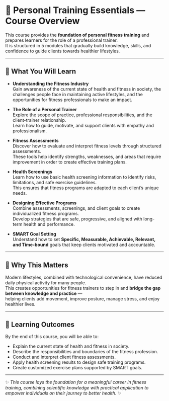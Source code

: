 # 📘 Personal Training Essentials — Course Overview

This course provides the **foundation of personal fitness training** and prepares learners for the role of a professional trainer.  
It is structured in 5 modules that gradually build knowledge, skills, and confidence to guide clients towards healthier lifestyles.

---

## 🌟 What You Will Learn

- **Understanding the Fitness Industry**  
  Gain awareness of the current state of health and fitness in society, the challenges people face in maintaining active lifestyles, and the opportunities for fitness professionals to make an impact.

- **The Role of a Personal Trainer**  
  Explore the scope of practice, professional responsibilities, and the client-trainer relationship.  
  Learn how to guide, motivate, and support clients with empathy and professionalism.

- **Fitness Assessments**  
  Discover how to evaluate and interpret fitness levels through structured assessments.  
  These tools help identify strengths, weaknesses, and areas that require improvement in order to create effective training plans.

- **Health Screenings**  
  Learn how to use basic health screening information to identify risks, limitations, and safe exercise guidelines.  
  This ensures that fitness programs are adapted to each client’s unique needs.

- **Designing Effective Programs**  
  Combine assessments, screenings, and client goals to create individualized fitness programs.  
  Develop strategies that are safe, progressive, and aligned with long-term health and performance.

- **SMART Goal Setting**  
  Understand how to set **Specific, Measurable, Achievable, Relevant, and Time-bound** goals that keep clients motivated and accountable.

---

## 🧭 Why This Matters
Modern lifestyles, combined with technological convenience, have reduced daily physical activity for many people.  
This creates opportunities for fitness trainers to step in and **bridge the gap between knowledge and practice** —  
helping clients add movement, improve posture, manage stress, and enjoy healthier lives.

---

## 🎯 Learning Outcomes
By the end of this course, you will be able to:

- Explain the current state of health and fitness in society.  
- Describe the responsibilities and boundaries of the fitness profession.  
- Conduct and interpret client fitness assessments.  
- Apply health screening results to design safe training programs.  
- Create customized exercise plans supported by SMART goals.  

---

✨ *This course lays the foundation for a meaningful career in fitness training, combining scientific knowledge with practical application to empower individuals on their journey to better health.* ✨

